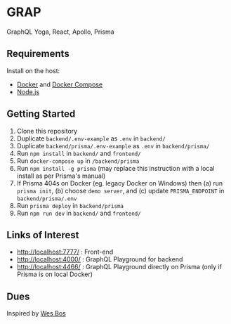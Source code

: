 # GRAP
GraphQL Yoga, React, Apollo, Prisma

## Requirements

Install on the host:
- [Docker](https://www.docker.com/) and [Docker Compose](https://docs.docker.com/compose/install/)
- [Node.js](https://nodejs.org/en/)

## Getting Started

1. Clone this repository
1. Duplicate `backend/.env-example` as `.env` in `backend/`
1. Duplicate `backend/prisma/.env-example` as `.env` in `backend/prisma/`
1. Run `npm install` in `backend/` and `frontend/`
1. Run `docker-compose up` in `/backend/prisma`
1. Run `npm install -g prisma` (may replace this instruction with a local install as per Prisma's manual)
1. If Prisma 404s on Docker (eg. legacy Docker on Windows) then (a) run `prisma init`, (b) choose `demo server`, and (c) update `PRISMA_ENDPOINT` in `backend/prisma/.env`
1. Run `prisma deploy` in `backend/prisma`
1. Run `npm run dev` in `backend/` and `frontend/`


## Links of Interest

- [http://localhost:7777/](http://localhost:7777/) : Front-end
- [http://localhost:4000/](http://localhost:4000/) : GraphQL Playground for backend
- [http://localhost:4466/](http://localhost:4466/) : GraphQL Playground directly on Prisma (only if Prisma is on local Docker)

## Dues

Inspired by [Wes Bos](https://advancedreact.com/)
